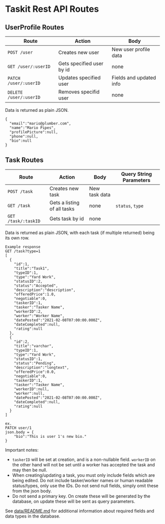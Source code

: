 # Taskit Rest API Routes

## UserProfile Routes
Route | Action | Body
---|---|---
`POST /user` | Creates new user | New user profile data
`GET /user/:userID` | Gets specified user by id | none
`PATCH /user/:userID` | Updates specified user | Fields and updated info
`DELETE /user/:userID` | Removes specifid user | none

Data is returned as plain JSON.
```
{
  "email":"mario@plumber.com",
  "name":"Mario Pipes",
  "profilePicture":null,
  "phone":null,
  "bio":null
}
```

## Task Routes
Route | Action | Body | Query String Parameters
---|---|---|---
`POST /task` | Creates new task | New task data |
`GET /task` | Gets a listing of all tasks | none | `status`, `type`
`GET /task/:taskID` | Gets task by id | none |

Data is returned as plain JSON, with each task (if multiple returned) being its own row.
```
Example response
GET /task?type=1
[
  {
    "id":1,
    "title":"Task1",
    "typeID":1,
    "type":"Yard Work",
    "statusID":2,
    "status":"Accepted",
    "description":"description",
    "offeredPrice":1.0,
    "negotiable":0,
    "taskerID":1,
    "tasker":"Tasker Name",
    "workerID":2,
    "worker":"Worker Name",
    "datePosted":"2021-02-08T07:00:00.000Z",
    "dateCompleted":null,
    "rating":null
  },
  {
    "id":2,
    "title":"varchar",
    "typeID":1,
    "type":"Yard Work",
    "statusID":1,
    "status":"Pending",
    "description":"longtext",
    "offeredPrice":0.0,
    "negotiable":0,
    "taskerID":1,
    "tasker":"Tasker Name",
    "workerID":null,
    "worker":null,
    "datePosted":"2021-02-08T07:00:00.000Z",
    "dateCompleted":null,
    "rating":null
  }
]

ex.
PATCH user/1
json.body = {
	"bio":"This is user 1's new bio."
}
```

Important notes: 
- `taskerID` will be set at creation, and is a non-nullable field. `workerID` on the other hand will not be set until a worker has accepted the task and may then be null.
- When creating/updating a task, you must only include fields which are being edited. Do not include tasker/worker names or human readable status/types, only use the IDs. Do not send null fields, simply omit these from the json body. 
- Do not send a primary key. On create these will be generated by the database, on update these will be sent as query parameters.


See [data/README.md](https://github.com/CSCI-3308-CU-Boulder/3308SP21_011_6/blob/main/data/README.md) for additional information about required fields and data types in the database.